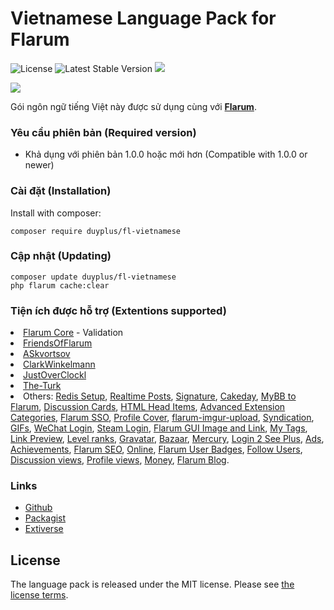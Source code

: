 # Vietnamese Language Pack for Flarum

![License](https://img.shields.io/badge/license-MIT-blue.svg) ![Latest Stable Version](http://poser.pugx.org/duyplus/fl-vietnamese/v) ![](https://img.shields.io/packagist/dt/duyplus/fl-vietnamese.svg)

![](https://extiverse.com/extension/duyplus/fl-vietnamese/open-graph-image)

Gói ngôn ngữ tiếng Việt này được sử dụng cùng với <b>[Flarum](http://flarum.org/)</b>.

### Yêu cầu phiên bản (Required version)
- Khả dụng với phiên bản 1.0.0 hoặc mới hơn (Compatible with 1.0.0 or newer)

### Cài đặt (Installation)
Install with composer:
```
composer require duyplus/fl-vietnamese
```
### Cập nhật (Updating)
```
composer update duyplus/fl-vietnamese
php flarum cache:clear
```
### Tiện ích được hỗ trợ (Extentions supported)
  <li><a href="https://github.com/flarum/core">Flarum Core</a> - Validation</li>
  <li><a href="https://github.com/FriendsOfFlarum">FriendsOfFlarum</a></li>
  <li><a href="https://github.com/askvortsov1">ASkvortsov</a></li>
  <li><a href="https://github.com/clarkwinkelmann">ClarkWinkelmann</a></li>
  <li><a href="https://github.com/justoverclockl">JustOverClockl</a></li>
  <li><a href="https://github.com/the-turk">The-Turk</a></li>
  <li>Others: <a href="https://github.com/glowingblue/flarum-ext-redis-setup">Redis Setup</a>, 
    <a href="https://github.com/ramesh-dada/realtime">Realtime Posts</a>, 
    <a href="https://github.com/katosdev/signature">Signature</a>, 
    <a href="https://github.com/Nearata/flarum-ext-cakeday">Cakeday</a>, 
    <a href="https://github.com/MichaelBelgium/mybb_to_flarum">MyBB to Flarum</a>, 
    <a href="https://github.com/Dem13n/discussion-cards">Discussion Cards</a>, 
    <a href="https://github.com/imorland/html-head">HTML Head Items</a>, 
    <a href="https://github.com/SychO9/flarum-advanced-extension-categories">Advanced Extension Categories</a>, 
    <a href="https://github.com/maicol07/flarum-ext-sso">Flarum SSO</a>, 
    <a href="https://github.com/SychO9/flarum-profile-cover">Profile Cover</a>, 
    <a href="https://github.com/matteocontrini/flarum-imgur-upload">flarum-imgur-upload</a>, 
    <a href="https://github.com/imorland/syndication">Syndication</a>, 
    <a href="https://github.com/therealsujitk/flarum-ext-gifs">GIFs</a>, 
    <a href="https://github.com/NomisCZ/flarum-ext-auth-wechat">WeChat Login</a>, 
    <a href="https://github.com/NomisCZ/flarum-ext-auth-steam">Steam Login</a>, 
    <a href="https://github.com/ramesh-dada/Flarum-GUI-Image-and-Link">Flarum GUI Image and Link</a>, 
    <a href="https://github.com/android-com-pl/my-tags">My Tags</a>, 
    <a href="https://github.com/malago86/flarum-linkpreview">Link Preview</a>, 
    <a href="https://github.com/imorland/level-ranks">Level ranks</a>, 
    <a href="https://github.com/imorland/gravatar">Gravatar</a>, 
    <a href="https://github.com/extiverse/bazaar">Bazaar</a>, 
    <a href="https://github.com/extiverse/mercury">Mercury</a>, 
    <a href="https://github.com/jslirola/flarum-ext-login2seeplus">Login 2 See Plus</a>, 
    <a href="https://github.com/malago86/flarum-ads">Ads</a>, 
    <a href="https://github.com/malago86/flarum-achievements">Achievements</a>, 
    <a href="https://github.com/v17development/flarum-seo">Flarum SEO</a>, 
    <a href="https://github.com/AntoineFr/flarum-ext-online">Online</a>, 
    <a href="https://github.com/v17development/flarum-user-badges">Flarum User Badges</a>, 
    <a href="https://github.com/imorland/follow-users">Follow Users</a>, 
    <a href="https://github.com/michaelbelgium/flarum-discussion-views">Discussion views</a>, 
    <a href="https://github.com/michaelbelgium/flarum-profile-views">Profile views</a>, 
    <a href="https://github.com/AntoineFr/flarum-ext-money">Money</a>, 
    <a href="https://github.com/v17development/flarum-blog">Flarum Blog</a>.
</li>
    
### Links
- [Github](https://github.com/duyplus/fl-vietnamese)
- [Packagist](https://packagist.org/packages/duyplus/fl-vietnamese)
- [Extiverse](https://extiverse.com/extension/duyplus/fl-vietnamese)
    
## License
The language pack is released under the MIT license. Please see [the license terms](https://github.com/duyplus/fl-vietnamese/blob/master/LICENSE).
